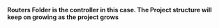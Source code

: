 <b>Routers Folder is the controller in this case. The Project structure will keep on growing as the project grows </b>
